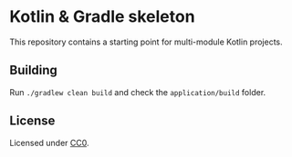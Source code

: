 # Kotlin & Gradle skeleton

This repository contains a starting point for multi-module Kotlin projects.

## Building

Run `./gradlew clean build` and check the `application/build` folder.

## License

Licensed under [CC0](https://creativecommons.org/publicdomain/zero/1.0/).